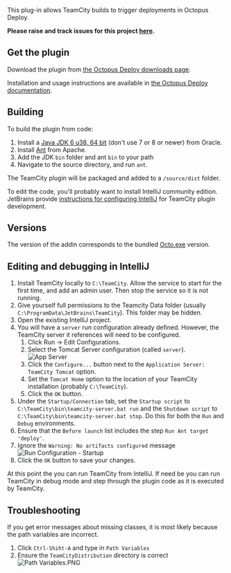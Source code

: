 This plug-in allows TeamCity builds to trigger deployments in Octopus Deploy.

**Please raise and track issues for this project [here](https://github.com/OctopusDeploy/Issues/issues/).**

## Get the plugin

Download the plugin from [the Octopus Deploy downloads page](http://octopusdeploy.com/downloads).

Installation and usage instructions are available in [the Octopus Deploy documentation](http://octopusdeploy.com/documentation/integration/teamcity).

## Building

To build the plugin from code:

 1. Install a [Java JDK 6 u38, 64 bit](http://www.oracle.com/technetwork/java/javase/downloads/java-archive-downloads-javase6-419409.html#jdk-6u38-oth-JPR) (don't use 7 or 8 or newer) from Oracle.
 2. Install [Ant](http://archive.apache.org/dist/ant/binaries/apache-ant-1.8.4-bin.zip) from Apache.
 3. Add the JDK `bin` folder and ant `bin` to your path
 4. Navigate to the source directory, and run `ant`.

The TeamCity plugin will be packaged and added to a `/source/dist` folder.

To edit the code, you'll probably want to install IntelliJ community edition. JetBrains provide [instructions for configuring IntelliJ](http://confluence.jetbrains.com/display/TCD7/Bundled+Development+Package) for TeamCity plugin development.  

## Versions
The version of the addin corresponds to the bundled [Octo.exe](https://github.com/OctopusDeploy/OctopusClients) version.

## Editing and debugging in IntelliJ

1. Install TeamCity locally to `C:\TeamCity`. Allow the service to start for the first time, and add an admin user. Then stop the service so it is not running.
2. Give yourself full permissions to the Teamcity Data folder (usually `C:\ProgramData\JetBrains\TeamCity`). This folder may be hidden.
3. Open the existing IntelliJ project.
4. You will have a `server` run configuration already defined. However, the TeamCity server it references will need to be configured.
    1. Click Run -> Edit Configurations.
    2. Select the Tomcat Server configuration (called `server`).
       ![App Server](https://raw.githubusercontent.com/OctopusDeploy/Octopus-TeamCity/master/App%20Server.PNG)
    3. Click the `Configure...` button next to the `Application Server: TeamCity Tomcat` option.
    4. Set the `Tomcat Home` option to the location of your TeamCity installation (probably `C:\TeamCity`).
    5. Click the `OK` button.
6. Under the `Startup/Connection` tab, set the `Startup script` to `C:\TeamCity\bin\teamcity-server.bat run` and the `Shutdown script` to `C:\TeamCity\bin\teamcity-server.bat stop`. Do this for both the `Run` and `Debug` environments.
5. Ensure that the `Before launch` list includes the step `Run Ant target 'deploy'`.
6. Ignore the `Warning: No artifacts configured` message
   ![Run Configuration - Startup](https://raw.githubusercontent.com/OctopusDeploy/Octopus-TeamCity/master/Run%20Configuration%20-%20Startup.PNG)
7. Click the `OK` button to save your changes.

At this point the you can run TeamCity from IntelliJ. If need be you can run  TeamCity in debug mode and step through the plugin code as it is executed by TeamCity.

## Troubleshooting

If you get error messages about missing classes, it is most likely because the path variables are incorrect.

1. Click `Ctrl-Shiht-A` and type in `Path Variables`
2. Ensure the `TeamCityDistribution` directory is correct
   ![Path Variables.PNG](https://raw.githubusercontent.com/OctopusDeploy/Octopus-TeamCity/master/Path%20Variables.PNG)
